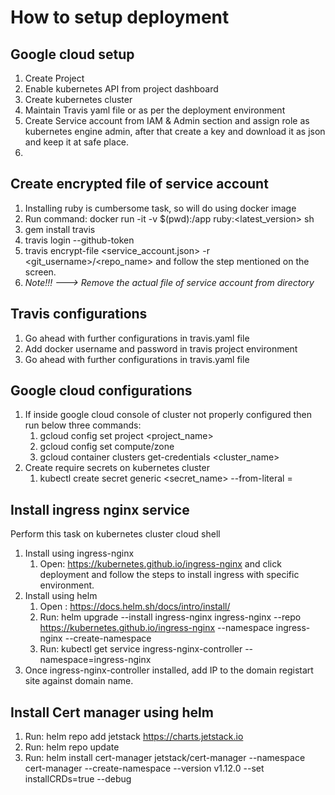 # How to setup deployment

## Google cloud setup

1. Create Project
2. Enable kubernetes API from project dashboard
3. Create kubernetes cluster
4. Maintain Travis yaml file or as per the deployment environment
5. Create Service account from IAM & Admin section and assign role as kubernetes engine admin, after that create a key and download it as json and keep it at safe place.
6.

## Create encrypted file of service account

1. Installing ruby is cumbersome task, so will do using docker image
2. Run command: docker run -it -v $(pwd):/app ruby:<latest_version> sh
3. gem install travis
4. travis login --github-token <token>
5. travis encrypt-file <service_account.json> -r <git_username>/<repo_name> and follow the step mentioned on the screen.
6. _Note!!! ---> Remove the actual file of service account from directory_

## Travis configurations

1. Go ahead with further configurations in travis.yaml file
2. Add docker username and password in travis project environment
3. Go ahead with further configurations in travis.yaml file

## Google cloud configurations

1. If inside google cloud console of cluster not properly configured then run below three commands:
   1. gcloud config set project <project_name>
   2. gcloud config set compute/zone <zone>
   3. gcloud container clusters get-credentials <cluster_name>
2. Create require secrets on kubernetes cluster
   1. kubectl create secret generic <secret_name> --from-literal <key>=<value>

## Install ingress nginx service

Perform this task on kubernetes cluster cloud shell

1. Install using ingress-nginx
   1. Open: https://kubernetes.github.io/ingress-nginx and click deployment and follow the steps to install ingress with specific environment.
2. Install using helm
   1. Open : https://docs.helm.sh/docs/intro/install/
   2. Run: helm upgrade --install ingress-nginx ingress-nginx --repo https://kubernetes.github.io/ingress-nginx --namespace ingress-nginx --create-namespace
   3. Run: kubectl get service ingress-nginx-controller --namespace=ingress-nginx
3. Once ingress-nginx-controller installed, add IP to the domain registart site against domain name.

## Install Cert manager using helm

1. Run: helm repo add jetstack https://charts.jetstack.io
2. Run: helm repo update
3. Run: helm install cert-manager jetstack/cert-manager --namespace cert-manager --create-namespace --version v1.12.0 --set installCRDs=true --debug
